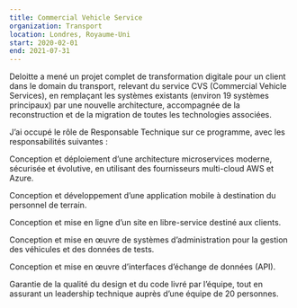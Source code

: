 ```yaml
---
title: Commercial Vehicle Service
organization: Transport
location: Londres, Royaume-Uni
start: 2020-02-01
end: 2021-07-31
---
```


Deloitte a mené un projet complet de transformation digitale pour un client dans le domain du transport, relevant du service CVS (Commercial Vehicle Services), en remplaçant les systèmes existants (environ 19 systèmes principaux) par une nouvelle architecture, accompagnée de la reconstruction et de la migration de toutes les technologies associées.

J’ai occupé le rôle de Responsable Technique sur ce programme, avec les responsabilités suivantes :

Conception et déploiement d’une architecture microservices moderne, sécurisée et évolutive, en utilisant des fournisseurs multi-cloud AWS et Azure.

Conception et développement d’une application mobile à destination du personnel de terrain.

Conception et mise en ligne d’un site en libre-service destiné aux clients.

Conception et mise en œuvre de systèmes d’administration pour la gestion des véhicules et des données de tests.

Conception et mise en œuvre d’interfaces d’échange de données (API).

Garantie de la qualité du design et du code livré par l’équipe, tout en assurant un leadership technique auprès d’une équipe de 20 personnes.
